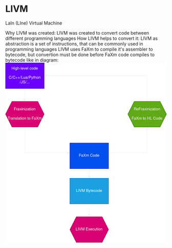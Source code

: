 # LIVM
LaIn (LIne)  Virtual Machine

Why LIVM was created: LIVM was created to convert code between different programming languages
How LIVM helps to convert it: LIVM as abstraction is a set of instructions, that can be commonly used in programming languages
LIVM uses FaXm to compile it's assembler to bytecode, but convertion must be done before FaXm code compiles to bytecode like in diagram:
![la-in-concept](https://raw.githubusercontent.com/AlmiriQ/LIVM/main/LIVM-concept.png)
